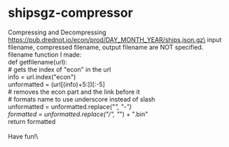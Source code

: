 # shipsgz-compressor
Compressing and Decompressing https://pub.drednot.io/econ/prod/DAY_MONTH_YEAR/ships.json.gz\
input filename, compressed filename, output filename are NOT specified.\
filename function I made:\
def getfilename(url):\
    # gets the index of "econ" in the url\
    info = url.index("econ")\
    unformatted = (url[(info)+5:])[:-5]\
    # removes the econ part and the link before it\
    # formats name to use underscore instead of slash\
    unformatted = unformatted.replace("_", "-")\
    formatted = unformatted.replace("/", "_") + ".bin"\
    return formatted\
\
Have fun!\
